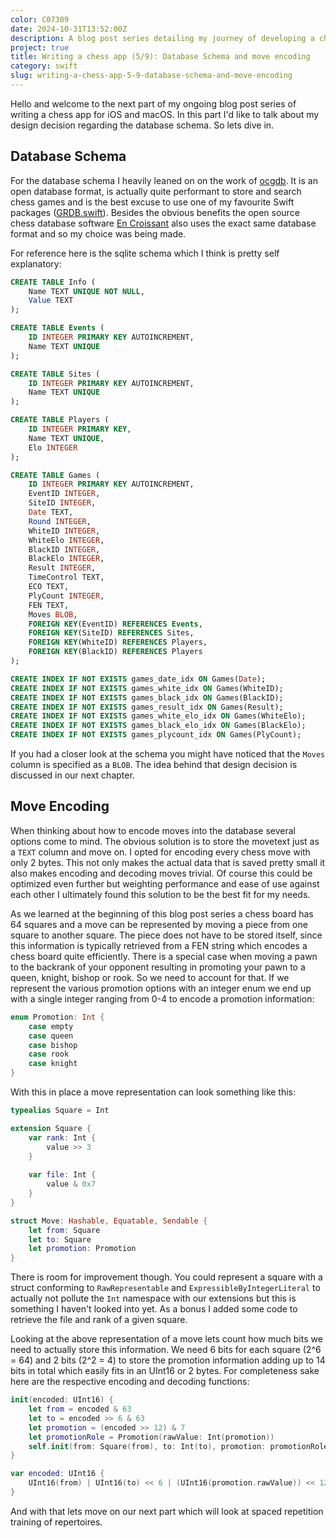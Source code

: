 ```yaml
---
color: C07309
date: 2024-10-31T13:52:00Z
description: A blog post series detailing my journey of developing a chess app for iOS and macOS
project: true
title: Writing a chess app (5/9): Database Schema and move encoding
category: swift
slug: writing-a-chess-app-5-9-database-schema-and-move-encoding
---
```


Hello and welcome to the next part of my ongoing blog post series of writing a chess app for iOS and macOS.
In this part I'd like to talk about my design decision regarding the database schema.
So lets dive in.

## Database Schema

For the database schema I heavily leaned on on the work of [ocgdb](https://github.com/nguyenpham/ocgdb). It is an open database format, is actually quite performant to store and search chess games and is the best excuse to use one of my favourite Swift packages ([GRDB.swift](https://github.com/groue/GRDB.swift)). Besides the obvious benefits the open source chess database software [En Croissant](https://encroissant.org) also uses the exact same database format and so my choice was being made. 

For reference here is the sqlite schema which I think is pretty self explanatory:

```sql
CREATE TABLE Info (
    Name TEXT UNIQUE NOT NULL,
    Value TEXT
);

CREATE TABLE Events (
    ID INTEGER PRIMARY KEY AUTOINCREMENT,
    Name TEXT UNIQUE
);

CREATE TABLE Sites (
    ID INTEGER PRIMARY KEY AUTOINCREMENT,
    Name TEXT UNIQUE
);

CREATE TABLE Players (
    ID INTEGER PRIMARY KEY,
    Name TEXT UNIQUE,
    Elo INTEGER
);

CREATE TABLE Games (
    ID INTEGER PRIMARY KEY AUTOINCREMENT,
    EventID INTEGER,
    SiteID INTEGER,
    Date TEXT,
    Round INTEGER,
    WhiteID INTEGER,
    WhiteElo INTEGER,
    BlackID INTEGER,
    BlackElo INTEGER,
    Result INTEGER,
    TimeControl TEXT,
    ECO TEXT,
    PlyCount INTEGER,
    FEN TEXT,
    Moves BLOB,
    FOREIGN KEY(EventID) REFERENCES Events,
    FOREIGN KEY(SiteID) REFERENCES Sites,
    FOREIGN KEY(WhiteID) REFERENCES Players,
    FOREIGN KEY(BlackID) REFERENCES Players
);

CREATE INDEX IF NOT EXISTS games_date_idx ON Games(Date);
CREATE INDEX IF NOT EXISTS games_white_idx ON Games(WhiteID);
CREATE INDEX IF NOT EXISTS games_black_idx ON Games(BlackID);
CREATE INDEX IF NOT EXISTS games_result_idx ON Games(Result);
CREATE INDEX IF NOT EXISTS games_white_elo_idx ON Games(WhiteElo);
CREATE INDEX IF NOT EXISTS games_black_elo_idx ON Games(BlackElo);
CREATE INDEX IF NOT EXISTS games_plycount_idx ON Games(PlyCount);
```

If you had a closer look at the schema you might have noticed that the `Moves` column is specified as a `BLOB`. The idea behind that design decision is discussed in our next chapter.

## Move Encoding

When thinking about how to encode moves into the database several options come to mind. The obvious solution is to store the movetext just as a `TEXT` column and move on. I opted for encoding every chess move with only 2 bytes. This not only makes the actual data that is saved pretty small it also makes encoding and decoding moves trivial. Of course this could be optimized even further but weighting performance and ease of use against each other I ultimately found this solution to be the best fit for my needs.

As we learned at the beginning of this blog post series a chess board has 64 squares and a move can be represented by moving a piece from one square to another square. The piece does not have to be stored itself, since this information is typically retrieved from a FEN string which encodes a chess board quite efficiently. There is a special case when moving a pawn to the backrank of your opponent resulting in promoting your pawn to a queen, knight, bishop or rook. So we need to account for that. If we represent the various promotion options with an integer enum we end up with a single integer ranging from 0-4 to encode a promotion information:

```swift
enum Promotion: Int {
	case empty
	case queen
	case bishop
	case rook
	case knight
}
```

With this in place a move representation can look something like this:

```swift
typealias Square = Int

extension Square {
	var rank: Int {
	    value >> 3
	}
	
	var file: Int {
	    value & 0x7
	}
}

struct Move: Hashable, Equatable, Sendable {
    let from: Square
    let to: Square
    let promotion: Promotion
}
```

There is room for improvement though. You could represent a square with a struct conforming to `RawRepresentable` and `ExpressibleByIntegerLiteral` to actually not pollute the `Int` namespace with our extensions but this is something I haven't looked into yet. As a bonus I added some code to retrieve the file and rank of a given square.

Looking at the above representation of a move lets count how much bits we need to actually store this information.
We need 6 bits for each square (2^6 = 64) and 2 bits (2^2 = 4) to store the promotion information adding up to 14 bits in total which easily fits in an UInt16 or 2 bytes. For completeness sake here are the respective encoding and decoding functions:

```swift
init(encoded: UInt16) {
    let from = encoded & 63
    let to = encoded >> 6 & 63
    let promotion = (encoded >> 12) & 7
    let promotionRole = Promotion(rawValue: Int(promotion))
    self.init(from: Square(from), to: Int(to), promotion: promotionRole)
}

var encoded: UInt16 {
    UInt16(from) | UInt16(to) << 6 | (UInt16(promotion.rawValue)) << 12
}
```

And with that lets move on our next part which will look at spaced repetition training of repertoires.